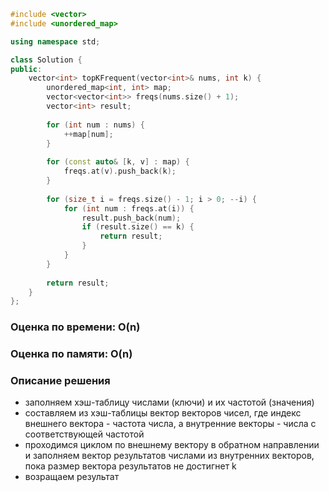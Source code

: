 ```cpp
#include <vector>
#include <unordered_map>

using namespace std;

class Solution {
public:
    vector<int> topKFrequent(vector<int>& nums, int k) {
        unordered_map<int, int> map;
        vector<vector<int>> freqs(nums.size() + 1);
        vector<int> result;
        
        for (int num : nums) {
            ++map[num];
        }
        
        for (const auto& [k, v] : map) {
            freqs.at(v).push_back(k);
        }
        
        for (size_t i = freqs.size() - 1; i > 0; --i) {
            for (int num : freqs.at(i)) {
                result.push_back(num);
                if (result.size() == k) {
                    return result;
                }
            }
        }
        
        return result;
    }
};
```
### Оценка по времени: O(n)
### Оценка по памяти: O(n)
### Описание решения
- заполняем хэш-таблицу числами (ключи) и их частотой (значения)
- составляем из хэш-таблицы вектор векторов чисел, где индекс внешнего вектора - частота числа, а внутренние векторы - числа с соответствующей частотой
- проходимся циклом по внешнему вектору в обратном направлении и заполняем вектор результатов числами из внутренних векторов, пока размер вектора результатов не достигнет k
- возращаем результат